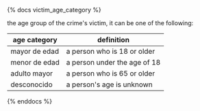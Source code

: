 {% docs victim_age_category %}

the age group of the crime's victim, it can be one of the following:

| age category  | definition                   |
|---------------|------------------------------|
| mayor de edad | a person who is 18 or older  |
| menor de edad | a person under the age of 18 |
| adulto mayor  | a person who is 65 or older  |
| desconocido   | a person's age is unknown    |

{% enddocs %}